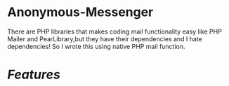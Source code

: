 # Anonymous-Messenger

There are PHP libraries that makes coding mail functionality easy
like PHP Mailer and PearLibrary,but they have their dependencies 
and I hate dependencies! So I wrote this using native PHP mail function. 

# *Features*
